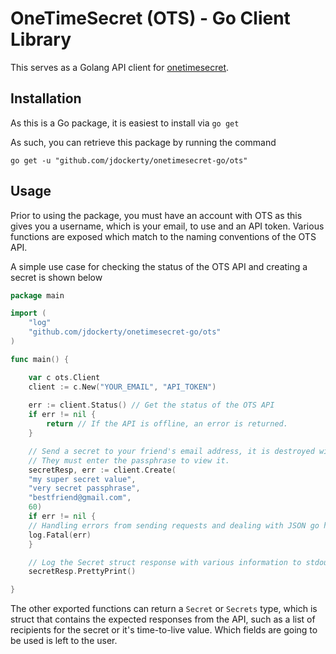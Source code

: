# OneTimeSecret (OTS) - Go Client Library

This serves as a Golang API client for [onetimesecret](https://onetimesecret.com/).

## Installation

As this is a Go package, it is easiest to install via `go get`

As such, you can retrieve this package by running the command

    go get -u "github.com/jdockerty/onetimesecret-go/ots"

## Usage

Prior to using the package, you must have an account with OTS as this gives you a username, which is your email, to use and an API token. Various functions are exposed which match to the naming conventions of the OTS API.

A simple use case for checking the status of the OTS API and creating a secret is shown below
```go
package main

import (
    "log"
    "github.com/jdockerty/onetimesecret-go/ots"
)

func main() {

    var c ots.Client
    client := c.New("YOUR_EMAIL", "API_TOKEN")
    
    err := client.Status() // Get the status of the OTS API
    if err != nil {
        return // If the API is offline, an error is returned.
    }

    // Send a secret to your friend's email address, it is destroyed within 60 seconds. 
    // They must enter the passphrase to view it.
    secretResp, err := client.Create(
	"my super secret value", 
	"very secret passphrase", 
	"bestfriend@gmail.com",
	60)
    if err != nil {
	// Handling errors from sending requests and dealing with JSON go here
	log.Fatal(err) 
	}

    // Log the Secret struct response with various information to stdout in an easy to read format.
    secretResp.PrettyPrint()

}
```


The other exported functions can return a `Secret` or `Secrets` type, which is struct that contains the expected responses from the API, such as a list of recipients for the secret or it's time-to-live value. Which fields are going to be used is left to the user.
